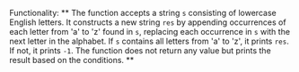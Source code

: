 Functionality: ** The function accepts a string `s` consisting of lowercase English letters. It constructs a new string `res` by appending occurrences of each letter from 'a' to 'z' found in `s`, replacing each occurrence in `s` with the next letter in the alphabet. If `s` contains all letters from 'a' to 'z', it prints `res`. If not, it prints `-1`. The function does not return any value but prints the result based on the conditions. **